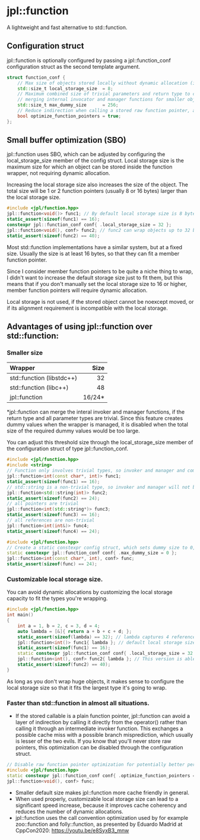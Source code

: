 # jpl::function

A lightweight and fast alternative to std::function.

## Configuration struct

jpl::function is optionally configured by passing a jpl::function_conf configuration struct as the second template argument.

```C++
struct function_conf {
	// Max size of objects stored locally without dynamic allocation (increases size)
	std::size_t local_storage_size  = 8;  
	// Maximum combined size of trivial parameters and return type to consider
	// merging internal invocator and manager functions for smaller object size.
	std::size_t max_dummy_size      = 256;
	// Reduce indirection when calling a stored raw function pointer, at the cost of an added branch
	bool optimize_function_pointers = true;
};
```

## Small buffer optimization (SBO)

jpl::function uses SBO, which can be adjusted by configuring the local_storage_size member of the config struct. Local storage size is the maximum size for which an object can be stored inside the function wrapper, not requiring dynamic allocation.

Increasing the local storage size also increases the size of the object. The total size will be 1 or 2 function pointers (usually 8 or 16 bytes) larger than the local storage size.

```C++
#include <jpl/function.hpp>
jpl::function<void()> func1; // By default local storage size is 8 bytes.
static_assert(sizeof(func1) == 16);
constexpr jpl::function_conf conf{ .local_storage_size = 32 };
jpl::function<void(), conf> func2; // func2 can wrap objects up to 32 bytes in size without dynamic allocation
static_assert(sizeof(func2) == 40);
```

Most std::function implementations have a similar system, but at a fixed size. Usually the size is at least 16 bytes, so that they can fit a member function pointer.

Since I consider member function pointers to be quite a niche thing to wrap, I didn't want to increase the default storage size just to fit them, but this means that if you don't manually set the local storage size to 16 or higher, member function pointers will require dynamic allocation.

Local storage is not used, if the stored object cannot be noexcept moved, or if its alignment requirement is incompatible with the local storage.

## Advantages of using jpl::function over std::function:

### Smaller size

| Wrapper                      | Size   |
|:-----------------------------|-------:|
| std::function (libstdc++)    |     32 |
| std::function (libc++)       |     48 |
| jpl::function                | 16/24* |

\*jpl::function can merge the interal invoker and manager functions, if the return type and all parameter types are trivial. Since this feature creates dummy values when the wrapper is managed, it is disabled when the total size of the required dummy values would be too large.

You can adjust this threshold size through the local_storage_size member of the configuration struct of type jpl::function_conf.

```C++
#include <jpl/function.hpp>
#include <string>
// Function only involves trivial types, so invoker and manager and combined, therefore size is 16
jpl::function<int(const char*, int)> func1;
static_assert(sizeof(func1) == 16);
// std::string is a non-trivial type, so invoker and manager will not be combined
jpl::function<std::string(int)> func2;
static_assert(sizeof(func2) == 24);
// all pointers are trivial
jpl::function<int(std::string*)> func3;
static_assert(sizeof(func3) == 16);
// all references are non-trivial
jpl::function<int(int&)> func4;
static_assert(sizeof(func4) == 24);
```

```C++
#include <jpl/function.hpp>
// Create a static constexpr config struct, which sets dummy size to 0, disabling merging invoker and manager
static constexpr jpl::function_conf conf{ .max_dummy_size = 0 };
jpl::function<int(const char*, int), conf> func;
static_assert(sizeof(func) == 24);
```

### Customizable local storage size.

You can avoid dynamic allocations by customizing the local storage capacity to fit the types you're wrapping.

```C++
#include <jpl/function.hpp>
int main()
{
	int a = 1, b = 2, c = 3, d = 4;
	auto lambda = [&]{ return a + b + c + d; };
	static_assert(sizeof(lambda) == 32); // lambda captures 4 references at 8 bytes each, so 4 * 8 = 32
	jpl::function<int()> func1{ lambda }; // default local storage size is 8, so wrapping the lambda requires dynamic allocation
	static_assert(sizeof(func1) == 16);
	static constexpr jpl::function_conf conf{ .local_storage_size = 32 };
	jpl::function<int(), conf> func2{ lambda }; // This version is able to store the object within the wrapper, so there's no allocation
	static_assert(sizeof(func2) == 40);
}
```

As long as you don't wrap huge objects, it makes sense to configure the local storage size so that it fits the largest type it's going to wrap.

### Faster than std::function in almost all situations.

- If the stored callable is a plain function pointer, jpl::function can avoid a layer of indirection by calling it directly from the operator() rather than calling it through an intermediate invoker function. This exchanges a possible cache miss with a possible branch misprediction, which usually is lesser of the two evils. If you know that you'll never store raw pointers, this optimization can be disabled through the configuration struct.
```C++
// Disable raw function pointer optimization for potentially better performance when no raw function pointers are stored.
#include <jpl/function.hpp>
static constexpr jpl::function_conf conf{ .optimize_function_pointers = false };
jpl::function<void(), conf> func;
```
- Smaller default size makes jpl::function more cache friendly in general.
- When used properly, customizable local storage size can lead to a significant speed increase, because it improves cache coherency and reduces the number of dynamic allocations.
- jpl::function uses the call convention optimization used by for example zoo::function and folly::function, as presented by Eduardo Madrid at CppCon2020: https://youtu.be/e8SyxB3_mnw
